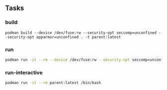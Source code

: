 ## Tasks

### build

```
podman build --device /dev/fuse:rw --security-opt seccomp=unconfined --security-opt apparmor=unconfined . -t parent:latest
```

### run

```sh
podman run -it --rm --device /dev/fuse:rw --security-opt seccomp=unconfined --security-opt apparmor=unconfined parent:latest /bin/bash
```

### run-interactive

```sh
podman run -it --rm parent:latest /bin/bash
```
